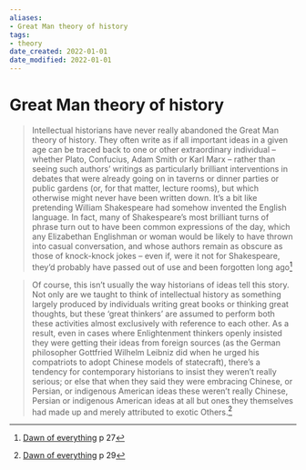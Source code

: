 ```yaml
---
aliases: 
- Great Man theory of history
tags: 
- theory
date_created: 2022-01-01
date_modified: 2022-01-01
---
```


# Great Man theory of history
> Intellectual historians have never really abandoned the Great Man theory of history. They often write as if all important ideas in a given age can be traced back to one or other extraordinary individual – whether Plato, Confucius, Adam Smith or Karl Marx – rather than seeing such authors’ writings as particularly brilliant interventions in debates that were already going on in taverns or dinner parties or public gardens (or, for that matter, lecture rooms), but which otherwise might never have been written down. It’s a bit like pretending William Shakespeare had somehow invented the English language. In fact, many of Shakespeare’s most brilliant turns of phrase turn out to have been common expressions of the day, which any Elizabethan Englishman or woman would be likely to have thrown into casual conversation, and whose authors remain as obscure as those of knock-knock jokes – even if, were it not for Shakespeare, they’d probably have passed out of use and been forgotten long ago[^1]

> Of course, this isn’t usually the way historians of ideas tell this story. Not only are we taught to think of intellectual history as something largely produced by individuals writing great books or thinking great thoughts, but these ‘great thinkers’ are assumed to perform both these activities almost exclusively with reference to each other. As a result, even in cases where Enlightenment thinkers openly insisted they were getting their ideas from foreign sources (as the German philosopher Gottfried Wilhelm Leibniz did when he urged his compatriots to adopt Chinese models of statecraft), there’s a tendency for contemporary historians to insist they weren’t really serious; or else that when they said they were embracing Chinese, or Persian, or indigenous American ideas these weren’t really Chinese, Persian or indigenous American ideas at all but ones they themselves had made up and merely attributed to exotic Others.[^2]

[^1]: [Dawn of everything](dawn_of_everything_graeber_wengrow.md) p 27
[^2]: [Dawn of everything](dawn_of_everything_graeber_wengrow.md) p 29